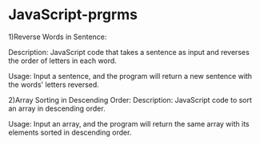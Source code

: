 # JavaScript-prgrms
1)Reverse Words in Sentence:

Description: JavaScript code that takes a sentence as input and reverses the order of letters in each word.

Usage: Input a sentence, and the program will return a new sentence with the words' letters reversed.

2)Array Sorting in Descending Order:
Description: JavaScript code to sort an array in descending order.

Usage: Input an array, and the program will return the same array with its elements sorted in descending order.
